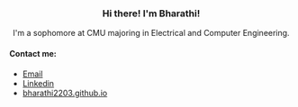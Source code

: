 <h3 align="center">Hi there! I'm Bharathi!</h3>
<p align="center">I'm a sophomore at CMU majoring in Electrical and Computer Engineering. </p>

<h4>Contact me:</h4>
<ul>
  <li><a href="mailto:bsridha2@andrew.cmu.edu">Email</a></li>
  <li><a href="https://www.linkedin.com/in/b-sridhar/">Linkedin</a></li>
  <li><a href="https://bharathi2203.github.io/">bharathi2203.github.io</a></li>
</ul>
